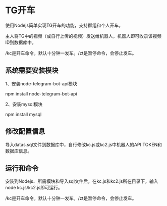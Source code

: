 # TG开车

使用Nodejs简单实现TG开车的功能，支持群组和个人开车。

主人将TG中的视频（或自行上传的视频）发送给机器人，机器人即可收录该视频ID到数据库中。

/kc是开车命令，默认十分钟一发车。/zt是暂停命令，会停止发车。

## 系统需要安装模块

1、安装node-telegram-bot-api模块

npm install node-telegram-bot-api

2、安装mysql模块

npm install mysql

## 修改配置信息

导入datas.sql文件到数据库中，自行修改kc.js或kc2.js中机器人的API TOKEN和数据库信息。

## 运行和命令

安装到Nodejs、所需模块和导入sql文件后，在kc.js和kc2.js所在目录下，输入node kc.js/kc2.js即可运行。

/kc是开车命令，默认十分钟一发车。/zt是暂停命令，会停止发车。
